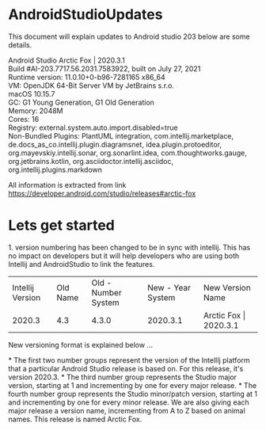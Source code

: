 # AndroidStudioUpdates

This document will explain updates to Android studio 203 below are some details.

Android Studio Arctic Fox | 2020.3.1 <br>
Build #AI-203.7717.56.2031.7583922, built on July 27, 2021<br>
Runtime version: 11.0.10+0-b96-7281165 x86_64<br>
VM: OpenJDK 64-Bit Server VM by JetBrains s.r.o. <br>
macOS 10.15.7<br>
GC: G1 Young Generation, G1 Old Generation<br>
Memory: 2048M<br>
Cores: 16<br>
Registry: external.system.auto.import.disabled=true<br>
Non-Bundled Plugins: PlantUML integration, com.intellij.marketplace, de.docs_as_co.intellij.plugin.diagramsnet, idea.plugin.protoeditor, org.mayevskiy.intellij.sonar, org.sonarlint.idea, com.thoughtworks.gauge, org.jetbrains.kotlin, org.asciidoctor.intellij.asciidoc, org.intellij.plugins.markdown<br>


All information is extracted from link https://developer.android.com/studio/releases#arctic-fox

<h1>Lets get started</h1>
<p>1. version numbering has been changed to be in sync with intellij. This has no impact on developers but it will help developers who are using both Intellij and AndroidStudio to link the features.
<p>
   <table>
      <tr><td>Intellij Version</td><td> 	Old Name 	</td><td>  Old - Number System</td><td> 	New - Year System</td><td> 	New Version Name</td></tr>
      <tr><td>  2020.3 </td><td>          4.3 </td><td>	      4.3.0 </td><td>	              2020.3.1 	</td><td>          Arctic Fox | 2020.3.1</td></tr>
<table>
<p>
New versioning format is explained below
<Year of IntelliJ Version>.<IntelliJ major version>.<Studio major version>.<Studio minor/patch version>
<p>
    * The first two number groups represent the version of the IntellIj platform that a particular Android Studio release is based on. For this release, it's version 2020.3.
    * The third number group represents the Studio major version, starting at 1 and incrementing by one for every major release.
    * The fourth number group represents the Studio minor/patch version, starting at 1 and incrementing by one for every minor release.
    We are also giving each major release a version name, incrementing from A to Z based on animal names. This release is named Arctic Fox.
